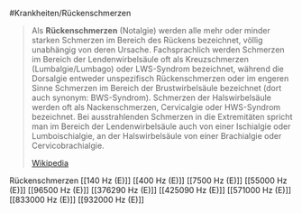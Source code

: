#Krankheiten/Rückenschmerzen

> Als **Rückenschmerzen** (Notalgie) werden alle mehr oder minder starken Schmerzen im Bereich des Rückens bezeichnet, völlig unabhängig von deren Ursache. Fachsprachlich werden Schmerzen im Bereich der Lendenwirbelsäule oft als Kreuzschmerzen (Lumbalgie/Lumbago) oder LWS-Syndrom bezeichnet, während die Dorsalgie entweder unspezifisch Rückenschmerzen oder im engeren Sinne Schmerzen im Bereich der Brustwirbelsäule bezeichnet (dort auch synonym: BWS-Syndrom). Schmerzen der Halswirbelsäule werden oft als Nackenschmerzen, Cervicalgie oder HWS-Syndrom bezeichnet. Bei ausstrahlenden Schmerzen in die Extremitäten spricht man im Bereich der Lendenwirbelsäule auch von einer Ischialgie oder Lumboischialgie, an der Halswirbelsäule von einer Brachialgie oder Cervicobrachialgie.
>
> [Wikipedia](https://de.wikipedia.org/wiki/R%C3%BCckenschmerzen)

Rückenschmerzen
[[140 Hz (E)]]
[[400 Hz (E)]]
[[7500 Hz (E)]]
[[55000 Hz (E)]]
[[96500 Hz (E)]]
[[376290 Hz (E)]]
[[425090 Hz (E)]]
[[571000 Hz (E)]]
[[833000 Hz (E)]]
[[932000 Hz (E)]]